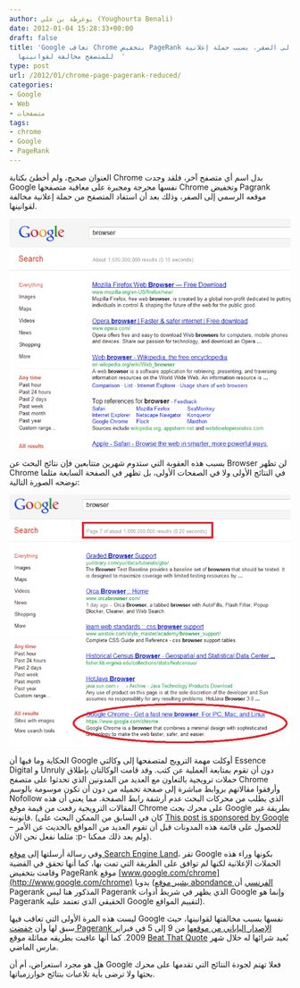 ```yaml
---
author: يوغرطة بن علي (Youghourta Benali)
date: 2012-01-04 15:28:33+00:00
draft: false
title: 'Google تعاقب Chrome بتخفيض PageRank موقعه الرسمي إلى الصفر، بسبب حملة إعلانية
  للمتصفح مخالفة لقوانينها  '
type: post
url: /2012/01/chrome-page-pagerank-reduced/
categories:
- Google
- Web
- متصفحات
tags:
- chrome
- Google
- PageRank
---
```


العنوان صحيح، ولم أخطئ بكتابة Chrome بدل اسم أي متصفح آخر، فلقد وجدت Google نفسها محرجة ومجبرة على معاقبة متصفحها Chrome وتخفيض Pagrank موقعه الرسمي إلى الصفر، وذلك بعد أن استفاد المتصفح من حملة إعلانية مخالفة لقوانينها.




[![نتائج البحث عن Browser لا تظهر أي أثر لمتصفح Chrome](browser-search-results-google.png)
](browser-search-results-google.png)




بسبب هذه العقوبة التي ستدوم شهرين متتابعين فإن نتائج البحث عن Browser لن تظهر Chrome في النتائج الأولى ولا في الصفحات الأولى، بل تظهر في الصفحة السابعة مثلما توضحه الصورة التالية:




<!-- more -->




[![](browser-search-results-google-page-7.png)
](browser-search-results-google-page-7.png)




الحكاية وما فيها أن Google أوكلت مهمة الترويج لمتصفحها إلى وكالتي Essence Digital و Unruly دون أن تقوم بمتابعة العملية عن كثب. وقد قامت الوكالتان بإطلاق حملات ترويجية بالتعاون مع العديد من المدونين الذي تحدثوا على متصفح Chrome وأرفقوا مقالاتهم بروابط مباشرة إلى صفحة تحميله من دون أن تكون موسومة بالوسم Nofollow الذي يطلب من محركات البحث عدم أرشفة رابط الصفحة. مما يعني أن هذه المقالات الترويجية رفعت من قيمة موقع Chrome على محرك بحث Google بطريقة غير قانونية. (كان في السابق من الممكن البحث على [This post is sponsored by Google](https://www.google.com/search?q=%22This+post+is+sponsored+by+Google%22#pq=%22this+post+is+sponsored+by+google%22&hl=fr&cp=33&gs_id=f&xhr=t&q=%22This+post+is+sponsored+by+Google%22&pf=p&sclient=psy-ab&source=hp&pbx=1&oq=%22This+post+is+sponsored+by+Google%22&aq=f&aqi=&aql=&gs_sm=&gs_upl=&bav=on.2,or.r_gc.r_pw.r_cp.,cf.osb&fp=861ec7c297f0d1a0&biw=1366&bih=637) للحصول على قائمة هذه المدونات قبل أن تقوم العديد من المواقع بالحديث عن الأمر –مثلما نفعل نحن الآن :p- ولم يعد ذلك ممكنا).




وفي رسالة أرسلتها إلى [موقع Search Engine Land](http://searchengineland.com/google-chrome-page-will-have-pagerank-reduced-due-to-sponsored-posts-106551)، تقر Google بكونها وراء هذه الحملات الإعلانية لكنها لم توافق على الطريقة التي تمت بها، كما أنها تحقق في القضية وقامت بتخفيض PageRank موقع [www.google.com/chrome](http://www.google.com/chrome) يدويا ([يشير موقع abondance الفرنسي](http://actu.abondance.com/2012/01/google-penalise-le-site-de-chrome.html) أن Pagerank المذكور هنا ليس Pagerank الذي يظهر في شريط أدوات Google وإنما هو Pagerank الحقيقي الذي تعتمد عليه Google لتقييم المواقع).




ليست هذه المرة الأولى التي تعاقب فيها Google نفسها بسبب مخالفتها لقوانينها، حيث سبق لها وأن [خفضت Pagerank الإصدار الياباني من موقعها](https://twitter.com/#!/mattcutts/statuses/1200910626) من 9 إلى 5 في فبراير 2009. كما أنها عاقبت بطريقه مماثلة موقع [Beat That Quote](http://www.beatthatquote.com/) بُعيد شرائها له خلال شهر مارس الماضي.




هل هو مجرد استعراض، أم أن Google فعلا تهتم لجودة النتائج التي تقدمها على محرك بحثها ولا ترضى بأية تلاعبات بنتائج خوارزمياتها.

